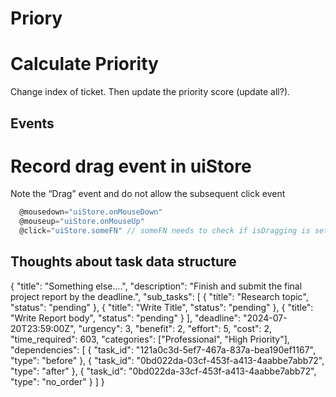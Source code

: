 # Priory


# Calculate Priority
Change index of ticket. Then update the priority score (update all?).


## Events
# Record drag event in uiStore
Note the “Drag” event and do not allow the subsequent click event
```js
  @mousedown="uiStore.onMouseDown"
  @mouseup="uiStore.onMouseUp"
  @click="uiStore.someFN" // someFN needs to check if isDragging is set!
```



## Thoughts about task data structure

{
  "title": "Something else....",
  "description": "Finish and submit the final project report by the deadline.",
  "sub_tasks": [
  	{
      "title": "Research topic",
      "status": "pending"
    },
    {
      "title": "Write Title",
      "status": "pending"
    },
    {
      "title": "Write Report body",
      "status": "pending"
    }
    ],
  "deadline": "2024-07-20T23:59:00Z",
  "urgency": 3,
  "benefit": 2,
  "effort": 5,
  "cost": 2,
  "time_required": 603,
  "categories": ["Professional", "High Priority"],
  "dependencies": [
  	{
      "task_id": "121a0c3d-5ef7-467a-837a-bea190ef1167",
      "type": "before"
    },
    {
      "task_id": "0bd022da-03cf-453f-a413-4aabbe7abb72",
      "type": "after"
  	},
    {
      "task_id": "0bd022da-33cf-453f-a413-4aabbe7abb72",
      "type": "no_order"
  	}
  ]
}